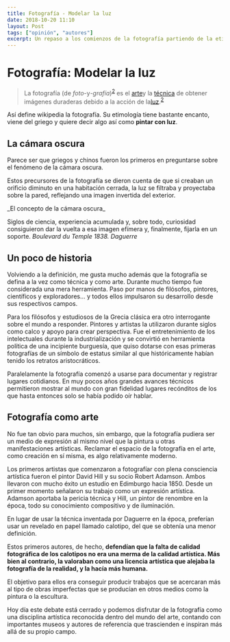 ```yaml
---
title: Fotografía - Modelar la luz
date: 2018-10-20 11:10
layout: Post
tags: ["opinión", "autores"]
excerpt: Un repaso a los comienzos de la fotografía partiendo de la etimología del propio término.
---
```


# Fotografía: Modelar la luz

<blockquote>La fotografía (de <i>foto-</i>y<i>-grafía</i>)<sup id="cite_ref-RAE_2-0" class="reference separada"><a href="https://es.wikipedia.org/wiki/Fotograf%C3%ADa#cite_note-RAE-2">2</a></sup> es el <a title="Arte" href="https://es.wikipedia.org/wiki/Arte#Disciplinas_art.C3.ADsticas">arte</a>y la <a title="Técnica" href="https://es.wikipedia.org/wiki/T%C3%A9cnica">técnica</a> de obtener imágenes duraderas debido a la acción de la<a title="Luz" href="https://es.wikipedia.org/wiki/Luz">luz</a>.<sup id="cite_ref-RAE_2-1" class="reference separada"><a href="https://es.wikipedia.org/wiki/Fotograf%C3%ADa#cite_note-RAE-2">2</a></sup></blockquote>

Así define wikipedia la fotografía. Su etimología tiene bastante encanto, viene del griego y quiere decir algo así como **pintar con luz**.

## La cámara oscura

Parece ser que griegos y chinos fueron los primeros en preguntarse sobre el fenómeno de la cámara oscura.

Estos precursores de la fotografía se dieron cuenta de que si creaban un orificio diminuto en una habitación cerrada, la luz se filtraba y proyectaba sobre la pared, reflejando una imagen invertida del exterior.

<Photo name="camara_oscura.jpg" alt="Dibujo que muestra cómo funcionaban las primeras cámaras oscuras" />
_El concepto de la cámara oscura_

Siglos de ciencia, experiencia acumulada y, sobre todo, curiosidad consiguieron dar la vuelta a esa imagen efímera y, finalmente, fijarla en un soporte.
<Photo name="boulevard_du_temple_by_daguerre.jpg" alt="La primera fotografía realizada" />
_Boulevard du Temple 1838. Daguerre_

## Un poco de historia

Volviendo a la definición, me gusta mucho además que la fotografía se defina a la vez como técnica y como arte. Durante mucho tiempo fue considerada una mera herramienta. Paso por manos de filósofos, pintores, científicos y exploradores… y todos ellos impulsaron su desarrollo desde sus respectivos campos.

Para los filósofos y estudiosos de la Grecia clásica era otro interrogante sobre el mundo a responder. Pintores y artistas la utilizaron durante siglos como calco y apoyo para crear perspectiva. Fue el entretenimiento de los intelectuales durante la industrialización y se convirtió en herramienta política de una incipiente burguesía, que quiso dotarse con esas primeras fotografías de un símbolo de estatus similar al que históricamente habían tenido los retratos aristocráticos.

<div class="flex">
  <Photo class="w-1/4" name="primeras_fotografias_1.jpg" alt="Retrato de un grupo de mujeres burguesas" />
  <Photo class="w-1/4" name="primeras_fotografias_2.jpg" alt="Retrato familiar" />
  <Photo class="w-1/4" name="primeras_fotografias_3.jpg" alt="Retrato de un mago" />
  <Photo class="w-1/4" name="primeras_fotografias_4.jpg" alt="Retrato teatralizado de un grupo de mujeres" />
</div>

Paralelamente la fotografía comenzó a usarse para documentar y registrar lugares cotidianos. En muy pocos años grandes avances técnicos permitieron mostrar al mundo con gran fidelidad lugares recónditos de los que hasta entonces solo se había podido oír hablar.

<div class="flex flex-wrap justify-center">
  <Photo name="canaletto_fogli.jpg" alt="Retrato de un mago" />
  <Photo name="piramides_por_le_gray.jpg" alt="Panorámica de las pirámides de egipto" />
</div>

## Fotografía como arte

No fue tan obvio para muchos, sin embargo, que la fotografía pudiera ser un medio de expresión al mismo nivel que la pintura u otras manifestaciones artísticas. Reclamar el espacio de la fotografía en el arte, como creación en sí misma, es algo relativamente moderno.

Los primeros artistas que comenzaron a fotografíar con plena consciencia artística fueron el pintor David Hill y su socio Robert Adamson. Ambos llevaron con mucho éxito un estudio en Edimburgo hacia 1850. Desde un primer momento señalaron su trabajo como un expresión artística. Adamson aportaba la pericia técnica y Hill, un pintor de renombre en la época, todo su conocimiento compositivo y de iluminación.

En lugar de usar la técnica inventada por Daguerre en la época, preferían usar un revelado en papel llamado calotipo, del que se obtenía una menor definición.

Estos primeros autores, de hecho, **defendían que la falta de calidad fotográfica de los calotipos no era una merma de la calidad artística. Más bien al contrario, la valoraban como una licencia artística que alejaba la fotografía de la realidad, y la hacía más humana.**

El objetivo para ellos era conseguir producir trabajos que se acercaran más al tipo de obras imperfectas que se producían en otros medios como la pintura o la escultura.

Hoy día este debate está cerrado y podemos disfrutar de la fotografía como una disciplina artística reconocida dentro del mundo del arte, contando con importantes museos y autores de referencia que trascienden e inspiran más allá de su propio campo.
